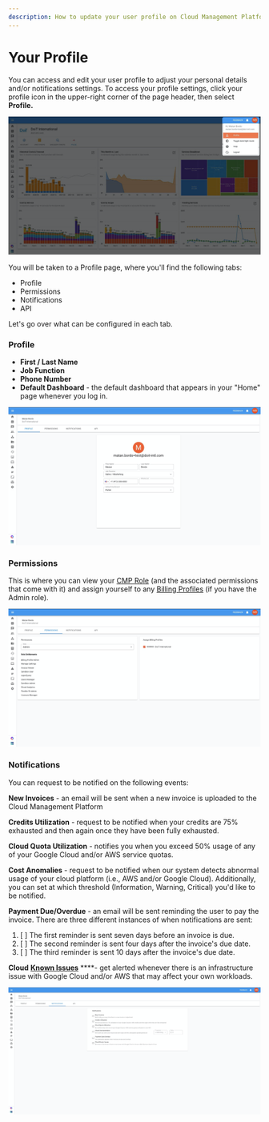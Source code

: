 ```yaml
---
description: How to update your user profile on Cloud Management Platform
---
```


# Your Profile

You can access and edit your user profile to adjust your personal details and/or notifications settings. To access your profile settings, click your profile icon in the upper-right corner of the page header, then select **Profile.**

![](../.gitbook/assets/image%20%2811%29.png)

You will be taken to a Profile page, where you'll find the following tabs:

* Profile
* Permissions
* Notifications
* API

Let's go over what can be configured in each tab.

### Profile

* **First / Last Name**
* **Job Function**
* **Phone Number**
* **Default Dashboard** - the default dashboard that appears in your "Home" page whenever you log in.

![](../.gitbook/assets/image%20%287%29.png)



### Permissions

This is where you can view your [CMP Role](../user-management/manage-roles.md) \(and the associated permissions that come with it\) and assign yourself to any [Billing Profiles](../invoices-and-payments/setting-up-a-new-billing-profile.md) \(if you have the Admin role\).

![](../.gitbook/assets/image%20%288%29.png)

### **Notifications**

You can request to be notified on the following events:

**New Invoices** - an email will be sent when a new invoice is uploaded to the Cloud Management Platform

**Credits Utilization** - request to be notified when your credits are 75% exhausted and then again once they have been fully exhausted.

**Cloud Quota Utilization** - notifies you when you exceed 50% usage of any of your Google Cloud and/or AWS service quotas.

**Cost Anomalies** - request to be notified when our system detects abnormal usage of your cloud platform \(i.e., AWS and/or Google Cloud\). Additionally, you can set at which threshold \(Information, Warning, Critical\) you'd like to be notified.

**Payment Due/Overdue** - an email will be sent reminding the user to pay the invoice. There are three different instances of when notifications are sent:

1. [ ] The first reminder is sent seven days before an invoice is due.
2. [ ] The second reminder is sent four days after the invoice's due date.
3. [ ] The third reminder is sent 10 days after the invoice's due date.

**Cloud** [**Known Issues**](../tickets/cloud-infrastructure-known-issues.md) ****- get alerted whenever there is an infrastructure issue with Google Cloud and/or AWS that may affect your own workloads.

![](../.gitbook/assets/image%20%289%29.png)

